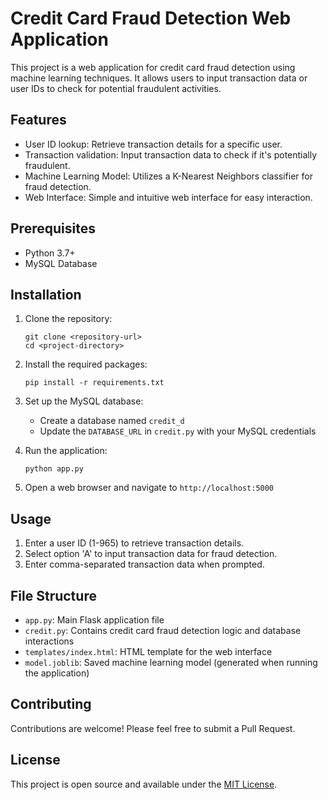 # Credit Card Fraud Detection Web Application

This project is a web application for credit card fraud detection using machine learning techniques. It allows users to input transaction data or user IDs to check for potential fraudulent activities.

## Features

- User ID lookup: Retrieve transaction details for a specific user.
- Transaction validation: Input transaction data to check if it's potentially fraudulent.
- Machine Learning Model: Utilizes a K-Nearest Neighbors classifier for fraud detection.
- Web Interface: Simple and intuitive web interface for easy interaction.

## Prerequisites

- Python 3.7+
- MySQL Database

## Installation

1. Clone the repository:
   ```
   git clone <repository-url>
   cd <project-directory>
   ```

2. Install the required packages:
   ```
   pip install -r requirements.txt
   ```

3. Set up the MySQL database:
   - Create a database named `credit_d`
   - Update the `DATABASE_URL` in `credit.py` with your MySQL credentials

4. Run the application:
   ```
   python app.py
   ```

5. Open a web browser and navigate to `http://localhost:5000`

## Usage

1. Enter a user ID (1-965) to retrieve transaction details.
2. Select option 'A' to input transaction data for fraud detection.
3. Enter comma-separated transaction data when prompted.

## File Structure

- `app.py`: Main Flask application file
- `credit.py`: Contains credit card fraud detection logic and database interactions
- `templates/index.html`: HTML template for the web interface
- `model.joblib`: Saved machine learning model (generated when running the application)

## Contributing

Contributions are welcome! Please feel free to submit a Pull Request.

## License

This project is open source and available under the [MIT License](LICENSE).
